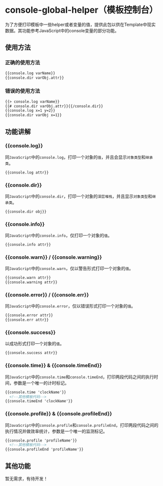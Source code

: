 console-global-helper（模板控制台）
===============================

为了方便打印模板中一些helper或者变量的值，提供此包以供在Template中现实数据。其功能参考JavaScript中的console变量的部分功能。

##  使用方法

### 正确的使用方法

```html
{{console.log varName}}
{{console.dir varObj.attr}}
```

### 错误的使用方法

```html
{{> console.log varName}}
{{# console.dir varObj.attr}}{{/console.dir}}
{{console.log x=1 y=2}}
{{console.dir varObj x=1}}
```

##  功能讲解

### {{console.log}}

同`JavaScript`中的`console.log`，打印一个对象的`值`，并且会显示`对象类型`和`继承类`。

```html
{{console.log attr}}
```

### {{console.dir}}

同`JavaScript`中的`console.dir`，打印一个对象的`深层堆栈`，并且显示`对象类型`和`继承类`。

```html
{{console.dir obj}}
```

### {{console.info}}

同`JavaScript`中的`console.info`，仅打印一个对象的`值`。

```html
{{console.info attr}}
```

### {{console.warn}}  /  {{console.warning}}

同`JavaScript`中的`console.warn`，仅以警告形式打印一个对象的`值`。

```html
{{console.warn attr}}
{{console.warning attr}}
```

### {{console.error}}  /  {{console.err}}

同`JavaScript`中的`console.error`，仅以错误形式打印一个对象的`值`。

```html
{{console.error attr}}
{{console.err attr}}
```

### {{console.success}}

以成功形式打印一个对象的`值`。

```html
{{console.success attr}}
```

### {{console.time}} & {{console.timeEnd}}

同`JavaScript`中的`console.time`和`console.timeEnd`，打印两段代码之间的执行时间，参数是一个唯一的计时标记。

```html
{{console.time 'clockName'}}
  <!--其他模板代码-->
{{console.timeEnd 'clockName'}}
```

### {{console.profile}} & {{console.profileEnd}}

同`JavaScript`中的`console.profile`和`console.profileEnd`，打印两段代码之间的执行情况并做效率统计，参数是一个唯一的监测标记。

```html
{{console.profile 'profileName'}}
  <!--其他模板代码-->
{{console.profileEnd 'profileName'}}
```

##  其他功能

暂无需求，有待开发！